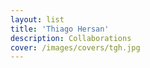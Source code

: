 ```yaml
---
layout: list
title: 'Thiago Hersan'
description: Collaborations
cover: /images/covers/tgh.jpg
---
```

